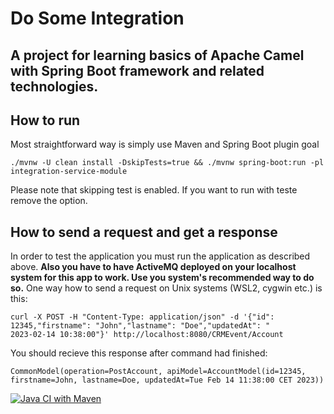 # Do Some Integration

## A project for learning basics of Apache Camel with Spring Boot framework and related technologies.

## How to run

Most straightforward way is simply use Maven and Spring Boot plugin goal

```./mvnw -U clean install -DskipTests=true && ./mvnw spring-boot:run -pl integration-service-module```

Please note that skipping test is enabled. If you want to run with teste remove the option.

## How to send a request and get a response

In order to test the application you must run the application as described above. **Also you
have to have __ActiveMQ__ deployed on your localhost system for this app
to work. Use you system's recommended way to do so.** One way how to send a request on Unix systems (WSL2, cygwin etc.)
is
this:

```
curl -X POST -H "Content-Type: application/json" -d '{"id": 12345,"firstname": "John","lastname": "Doe","updatedAt": "
2023-02-14 10:38:00"}' http://localhost:8080/CRMEvent/Account
```

You should recieve this response after command had finished:

```
CommonModel(operation=PostAccount, apiModel=AccountModel(id=12345, firstname=John, lastname=Doe, updatedAt=Tue Feb 14 11:38:00 CET 2023))
```

[![Java CI with Maven](https://github.com/mamrakm/do-some-integration/actions/workflows/maven.yml/badge.svg)](https://github.com/mamrakm/do-some-integration/actions/workflows/maven.yml)